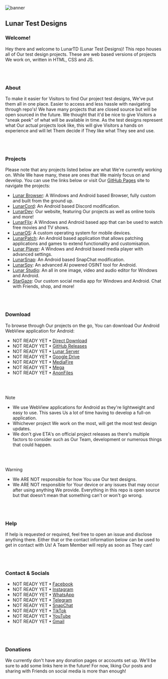 ![banner](https://github.com/user-attachments/assets/3d318826-2b63-44cc-9bc3-380081f437fd)  
## Lunar Test Designs

### Welcome!
Hey there and welcome to LunarTD (Lunar Test Designs)! This repo houses all of Our test design projects. These are web based versions of projects We work on, written in HTML, CSS and JS.

<br>  
 <br>  

### About
To make it easier for Visitors to find Our project test designs, We've put them all in one place. Easier to access and less hassle with navigating through repo's! We have many projects that are closed source but will be open sourced in the future. We thought that it'd be nice to give Visitors a "sneak peek" of what will be available in time. As the test designs represent what Our actual projects look like, this will give Visitors a hands on experience and will let Them decide if They like what They see and use.

<br>  
 <br>  

### Projects
Please note that any projects listed below are what We're currently working on. While We have many, these are ones that We mainly focus on and develop. You can use the links below or visit Our [GitHub Pages](https://lunarorg.github.io/LunarTD) site to navigate the projects:  

- [Lunar Browser](https://lunarorg.github.io/LunarTD/lunar-browser/index.html): A Windows and Android based Browser, fully custom and built from the ground up.
- [LunarCord](https://lunarorg.github.io/LunarTD/lunarcord/index.html): An Android based Discord modification.
- [LunarDev](https://lunarorg.github.io/LunarTD/lunardev/index.html): Our website, featuring Our projects as well as online tools and more!
- [LunarFlix](https://lunarorg.github.io/LunarTD/lunarflix/index.html): A Windows and Android based app that can be used to watch free movies and TV shows.
- [LunarOS](https://lunarorg.github.io/LunarTD/lunaros/index.html): A custom operating system for mobile devices.
- [LunarPatch](https://lunarorg.github.io/LunarTD/lunarpatch/index.html): An Android based application that allows patching applications and games to extend functionality and customisation.
- [Lunar Player](https://lunarorg.github.io/LunarTD/lunar-player/index.html): A Windows and Android based media player with advanced settings.
- [LunarSnap](https://lunarorg.github.io/LunarTD/lunarsnap/index.html): An Android based SnapChat modification.
- [LunarSpy](https://lunarorg.github.io/LunarTD/lunarspy/index.html): An advanced AI powered OSINT tool for Android.
- [Lunar Studio](https://lunarorg.github.io/LunarTD/lunar-studio/index.html): An all in one image, video and audio editor for Windows and Android.
- [StarGaze](https://lunarorg.github.io/LunarTD/stargaze/index.html): Our custom social media app for Windows and Android. Chat with Friends, shop, and more!

<br>  
 <br>  

### Download
To browse through Our projects on the go, You can download Our Android WebView application for Android:  
- NOT READY YET • [Direct Download](https://www.google.com/404)  
- NOT READY YET • [GitHub Releases](https://www.google.com/404)  
- NOT READY YET • [Lunar Server](https://www.google.com/404)  
- NOT READY YET • [Google Drive](https://www.google.com/404)  
- NOT READY YET • [MediaFire](https://www.google.com/404)  
- NOT READY YET • [Mega](https://www.google.com/404)  
- NOT READY YET • [AnonFiles](https://www.google.com/404)

<br>  
 <br>  

> [!NOTE]
> - We use WebView applications for Android as they're lightweight and easy to use. This saves Us a lot of time having to develop a full-on application.
> - Whichever project We work on the most, will get the most test design updates.
> - We don't give ETA's on official project releases as there's multiple factors to consider such as Our Team, development or numerous things that could happen.

<br>  
 <br>  

> [!WARNING]
> - We ARE NOT responsible for how You use Our test designs.
> - We ARE NOT responsible for Your device or any issues that may occur after using anything We provide. Everything in this repo is open source but that doesn't mean that something can't or won't go wrong.

<br>  
 <br>  

### Help
If help is requested or required, feel free to open an issue and disclose anything there. Either that or the contact information below can be used to get in contact with Us! A Team Member will reply as soon as They can!

<br>  
 <br>  

### Contact & Socials
- NOT READY YET • [Facebook](https://www.google.com/404)  
- NOT READY YET • [Instagram](https://www.google.com/404)  
- NOT READY YET • [WhatsApp](https://www.google.com/404)  
- NOT READY YET • [Telegram](https://www.google.com/404)  
- NOT READY YET • [SnapChat](https://www.google.com/404)  
- NOT READY YET • [TikTok](https://www.google.com/404)  
- NOT READY YET • [YouTube](https://www.google.com/404)  
- NOT READY YET • [Gmail](https://www.google.com/404)

<br>  
 <br>  

### Donations
We currently don't have any donation pages or accounts set up. We'll be sure to add some links here in the future! For now, liking Our posts and sharing with Friends on social media is more than enough!

